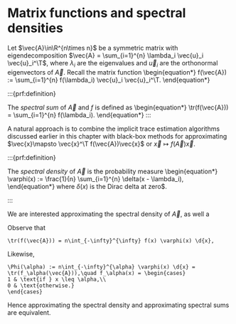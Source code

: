# Matrix functions and spectral densities


Let $\vec{A}\in\R^{n\times n}$ be a symmetric matrix with eigendecomposition $\vec{A} = \sum_{i=1}^{n} \lambda_i \vec{u}_i \vec{u}_i^\T$, where $\lambda_i$ are the eigenvalues and $\vec{u}_i$ are the orthonormal eigenvectors of $\vec{A}$.
Recall the matrix function 
\begin{equation*}
f(\vec{A}) := \sum_{i=1}^{n} f(\lambda_i) \vec{u}_i \vec{u}_i^\T.
\end{equation*}

:::{prf:definition}

The  *spectral sum* of $\vec{A}$ and $f$ is defined as
\begin{equation*}
\tr(f(\vec{A})) = \sum_{i=1}^{n} f(\lambda_i).
\end{equation*}
:::

A natural approach is to combine the implicit trace estimation algorithms discussed earlier in this chapter with black-box methods for approximating $\vec{x}\mapsto \vec{x}^\T f(\vec{A})\vec{x}$ or $\vec{x}\mapsto f(\vec{A})\vec{x}$.



:::{prf:definition}

The *spectral density* of $\vec{A}$ is the probability measure 
\begin{equation*}
\varphi(x) := \frac{1}{n} \sum_{i=1}^{n} \delta(x - \lambda_i),
\end{equation*}
where $\delta(x)$ is the Dirac delta at zero$.

:::

We are interested approximating the spectral density of $\vec{A}$, as well a 

Observe that 
```{math}
\tr(f(\vec{A})) = n\int_{-\infty}^{\infty} f(x) \varphi(x) \d{x},
```
Likewise,
```{math}
\Phi(\alpha) := n\int_{-\infty}^{\alpha} \varphi(x) \d{x} = \tr(f_\alpha(\vec{A})),\quad f_\alpha(x) = \begin{cases}
1 & \text{if } x \leq \alpha,\\
0 & \text{otherwise.}
\end{cases}
```
Hence approximating the spectral density and approximating spectral sums are equivalent.

